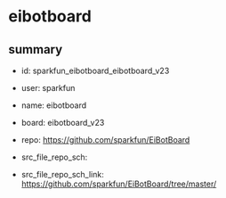 # eibotboard
 
## summary 
* id: sparkfun_eibotboard_eibotboard_v23
* user: sparkfun
* name: eibotboard
* board: eibotboard_v23
* repo: https://github.com/sparkfun/EiBotBoard



* src_file_repo_sch: 
* src_file_repo_sch_link: https://github.com/sparkfun/EiBotBoard/tree/master/




